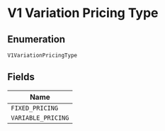 
# V1 Variation Pricing Type

## Enumeration

`V1VariationPricingType`

## Fields

| Name |
|  --- |
| `FIXED_PRICING` |
| `VARIABLE_PRICING` |

